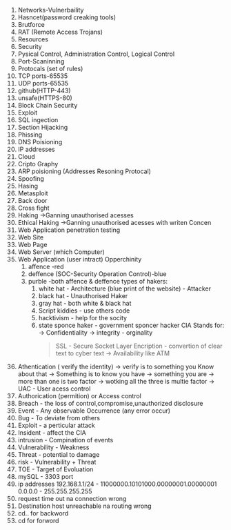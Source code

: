 1) Networks-Vulnerbaility
2) Hasncet(password creaking tools)
3) Brutforce
4) RAT (Remote Access Trojans)
5) Resources
6) Security
7) Pysical Control, Administration Control, Logical Control
8) Port-Scaninning
9) Protocals (set of rules)
10) TCP ports-65535
11) UDP ports-65535
12) github(HTTP-443)
13) unsafe(HTTPS-80)
14) Block Chain Security
15) Exploit
16) SQL ingection
17) Section Hijacking
18) Phissing
19) DNS Poisioning
20) IP addresses
21) Cloud
22) Cripto Graphy
23) ARP poisioning (Addresses Resoning Protocal)
24) Spoofing
25) Hasing
26) Metasploit
27) Back door
28) Cross fight
29) Haking
     ->Ganning unauthorised acesses
30) Ethical Haking
    ->Ganning unauthorised acesses with writen Concen
31) Web Application penetration testing
32) Web Site
33) Web Page
34) Web Server (which Computer)
35) Web Application (user intract)
    Opperchinity
    1) affence -red
    2) deffence (SOC-Security Operation Control)-blue
    3) purble -both affence & deffence
       types of hakers:
       1) white hat - Architecture (blue print of the website) - Attacker
       2) black hat - Unauthorised Haker
       3) gray hat - both white & black hat
       4) Script kiddies - use others code
       5) hacktivism - help for the socity
       6) state sponce haker - government sponcer hacker
          CIA Stands for:
          -> Confidentiality
          -> integrity - orginality
             > SSL - Secure Socket Layer
             > Encription - convertion of clear text to cyber text
          -> Availability
             > like ATM
36) Athentication ( verify the identity)
    -> verify is to something you Know about that
    -> Something is to know you have
    -> something you are
    -> more than one is two factor
    -> wotking all the three is multie factor
    -> UAC - User acess control
38) Authorication (permition) or Access control
39) Breach - the loss of control,compromise,unauthorized disclosure
40) Event - Any observable Occurrence (any error occur)
41) Bug - To deviate from others
42) Exploit - a perticular attack
43) Insident - affect the CIA
44) intrusion - Compination of events
45) Vulnerability - Weakness
46) Threat - potential to damage
47) risk - Vulnerability + Threat
48) TOE - Target of Evoluation
49) mySQL - 3303 port
50) ip addresses 192.168.1.1/24 - 11000000.10101000.00000001.00000001
    0.0.0.0 - 255.255.255.255
51) request time out na connection wrong
52) Destination host unreachable na routing wrong
53) cd.. for backword
54) cd for forword
